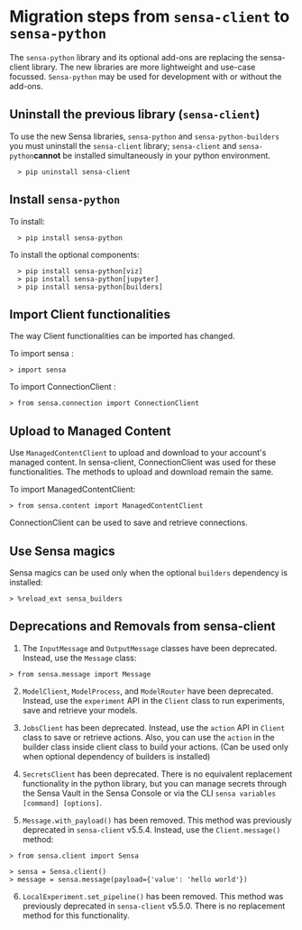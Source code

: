 # Migration steps from `sensa-client` to `sensa-python`

The `sensa-python` library and its optional add-ons are replacing the sensa-client library. The new libraries are more lightweight and use-case focussed. `Sensa-python` may be used for development with or without the add-ons.

## Uninstall the previous library (`sensa-client`)

To use the new Sensa libraries, `sensa-python` and `sensa-python-builders` you must uninstall the `sensa-client` library; `sensa-client` and `sensa-python`**cannot** be installed simultaneously in your python environment.

```
  > pip uninstall sensa-client
```

## Install `sensa-python`

To install:
```
  > pip install sensa-python
```

To install the optional components:
```
  > pip install sensa-python[viz]
  > pip install sensa-python[jupyter]
  > pip install sensa-python[builders]
```

## Import Client functionalities

The way Client functionalities can be imported has changed.

To import sensa :

```
> import sensa
```
To import ConnectionClient :

```
> from sensa.connection import ConnectionClient
```
## Upload to Managed Content

Use `ManagedContentClient` to upload and download to your account's managed content. In sensa-client, ConnectionClient was used for these functionalities. The methods to upload and download remain the same.

To import ManagedContentClient:

```
> from sensa.content import ManagedContentClient
``` 
ConnectionClient can be used to save and retrieve connections. 

## Use Sensa magics

Sensa magics can be used only when the optional `builders` dependency is installed:

```
> %reload_ext sensa_builders
```
## Deprecations and Removals from sensa-client

1. The `InputMessage` and `OutputMessage` classes have been deprecated. Instead, use the `Message` class:

```
> from sensa.message import Message
```

2. `ModelClient`, `ModelProcess`, and `ModelRouter` have been deprecated. Instead, use the `experiment` API in the `Client`
class to run experiments, save and retrieve your models.

3. `JobsClient` has been deprecated. Instead, use the `action` API in `Client` class to save or retrieve actions.
Also, you can use the `action` in the builder class inside client class to build your actions. (Can be used only when optional dependency of builders is installed)

4. `SecretsClient` has been deprecated. There is no equivalent replacement functionality in the python library, but
you can manage secrets through the Sensa Vault in the Sensa Console or via the CLI `sensa variables [command] [options]`.

5. `Message.with_payload()` has been removed. This method was previously deprecated in `sensa-client` v5.5.4.
Instead, use the `Client.message()` method:

```
> from sensa.client import Sensa

> sensa = Sensa.client()
> message = sensa.message(payload={'value': 'hello world'})
```

6. `LocalExperiment.set_pipeline()` has been removed. This method was previously deprecated in `sensa-client` v5.5.0.
There is no replacement method for this functionality.
